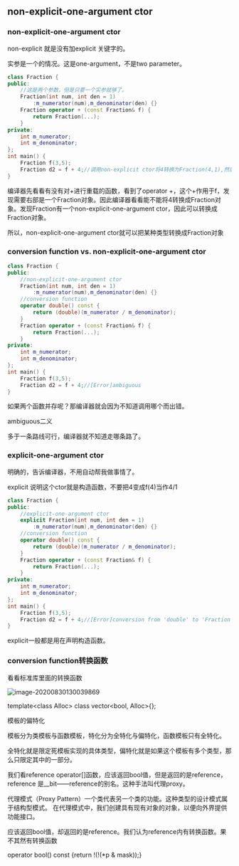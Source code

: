## non-explicit-one-argument ctor

### non-explicit-one-argument ctor

non-explicit 就是没有加explicit 关键字的。

实参是一个的情况。这是one-argument，不是two parameter。

```cpp
class Fraction {
public:
    //这是两个参数，但是只要一个实参就够了。
    Fraction(int num, int den = 1)
        :m_numerator(num),m_denominator(den) {}
    Fraction operator + (const Fraction& f) {
        return Fraction(...);
    }
private:
    int m_numerator;
    int m_denominator;
};
int main() {
    Fraction f(3,5);
    Fraction d2 = f + 4;//调用non-explicit ctor将4转换为Fraction(4,1),然后调用operator +
}
```

编译器先看看有没有对+进行重载的函数，看到了operator +，这个+作用于f，发现需要右部是一个Fraction对象。因此编译器看看能不能将4转换成Fraction对象。发现Fraction有一个non-explicit-one-argument ctor，因此可以转换成Fraction对象。

所以，non-explicit-one-argument ctor就可以把某种类型转换成Fraction对象



### conversion function vs. non-explicit-one-argument ctor

```cpp
class Fraction {
public:
    //non-explicit-one-argument ctor
    Fraction(int num, int den = 1)
        :m_numerator(num),m_denominator(den) {}
    //conversion function
    operator double() const {
        return (double)(m_numerator / m_denominator);
    }
    Fraction operator + (const Fraction& f) {
        return Fraction(...);
    }
private:
    int m_numerator;
    int m_denominator;
};
int main() {
    Fraction f(3,5);
    Fraction d2 = f + 4;//[Error]ambiguous
}
```

如果两个函数并存呢？那编译器就会因为不知道调用哪个而出错。

ambiguous二义

多于一条路线可行，编译器就不知道走哪条路了。

### explicit-one-argument ctor

明确的，告诉编译器，不用自动帮我做事情了。

explicit 说明这个ctor就是构造函数，不要把4变成f(4)当作4/1

```cpp
class Fraction {
public:
    //explicit-one-argument ctor
    explicit Fraction(int num, int den = 1)
        :m_numerator(num),m_denominator(den) {}
    //conversion function
    operator double() const {
        return (double)(m_numerator / m_denominator);
    }
    Fraction operator + (const Fraction& f) {
        return Fraction(...);
    }
private:
    int m_numerator;
    int m_denominator;
};
int main() {
    Fraction f(3,5);
    Fraction d2 = f + 4;//[Error]conversion from 'double' to 'Fraction'requested.
}
```

explicit一般都是用在声明构造函数。

### conversion function转换函数

看看标准库里面的转换函数

![image-20200830130039869](C:\Users\xuyingfeng\AppData\Roaming\Typora\typora-user-images\image-20200830130039869.png)

template\<class Alloc>
class vector<bool, Alloc>{};

模板的偏特化

模板分为类模板与函数模板，特化分为全特化与偏特化，函数模板只有全特化。

全特化就是限定死模板实现的具体类型，偏特化就是如果这个模板有多个类型，那么只限定其中的一部分。

我们看reference operator[]函数，应该返回bool值，但是返回的是reference，reference 是__bit——reference的别名。这种手法叫代理proxy。

代理模式（Proxy Pattern）一个类代表另一个类的功能。这种类型的设计模式属于结构型模式。 在代理模式中，我们创建具有现有对象的对象，以便向外界提供功能接口。

应该返回bool值，却返回的是reference。我们认为reference内有转换函数。果不其然有转换函数

 operator bool() const {return !(!(*p & mask));}